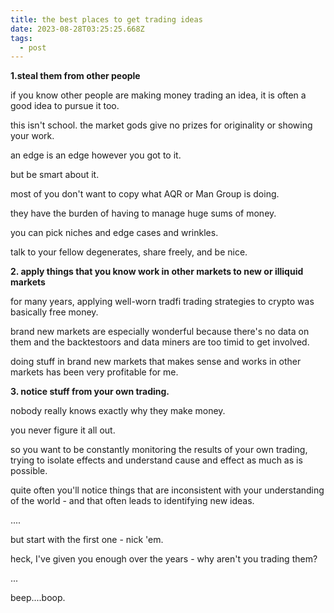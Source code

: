 ```yaml
---
title: the best places to get trading ideas
date: 2023-08-28T03:25:25.668Z
tags:
  - post
---
```

**1.steal them from other people** 

if you know other people are making money trading an idea, it is often a good idea to pursue it too.

this isn't school. the market gods give no prizes for originality or showing your work.

an edge is an edge however you got to it.

but be smart about it.

most of you don't want to copy what AQR or Man Group is doing.

they have the burden of having to manage huge sums of money. 

you can pick niches and edge cases and wrinkles.

talk to your fellow degenerates, share freely, and be nice.

**2. apply things that you know work in other markets to new or illiquid markets**

for many years, applying well-worn tradfi trading strategies to crypto was basically free money.

brand new markets are especially wonderful because there's no data on them and the backtestoors and data miners are too timid to get involved. 

doing stuff in brand new markets that makes sense and works in other markets has been very profitable for me.

**3. notice stuff from your own trading.**

nobody really knows exactly why they make money.

you never figure it all out.

so you want to be constantly monitoring the results of your own trading, trying to isolate effects and understand cause and effect as much as is possible.

quite often you'll notice things that are inconsistent with your understanding of the world - and that often leads to identifying new ideas.

....

but start with the first one - nick 'em.

heck, I've given you enough over the years - why aren't you trading them?

.﻿..

b﻿eep....boop.